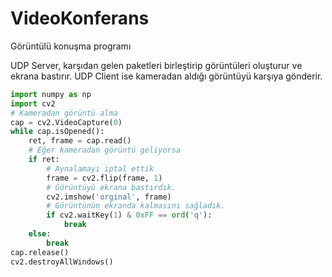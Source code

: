 # VideoKonferans
Görüntülü konuşma programı

UDP Server, karşıdan gelen paketleri birleştirip görüntüleri oluşturur ve ekrana bastırır.
UDP Client ise kameradan aldığı görüntüyü karşıya gönderir.

```python
import numpy as np
import cv2
# Kameradan görüntü alma
cap = cv2.VideoCapture(0)
while cap.isOpened():
    ret, frame = cap.read()
    # Eğer kameradan görüntü geliyorsa
    if ret:
        # Aynalamayı iptal ettik
        frame = cv2.flip(frame, 1)
        # Görüntüyü ekrana bastırdık.
        cv2.imshow('orginal', frame)
        # Görüntünün ekranda kalmasını sağladık.
        if cv2.waitKey(1) & 0xFF == ord('q'):
            break
    else:
        break
cap.release()
cv2.destroyAllWindows()
```
